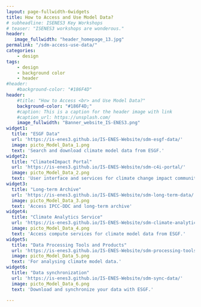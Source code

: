 ```yaml
---
layout: page-fullwidth-6widgets
title: How to Access and Use Model Data?
# subheadline: ISENES3 Key Workshops
# teaser: "ISENES3 workshops are wonderous."
header:
   image_fullwidth: "header_homepage_13.jpg"
permalink: "/sdm-access-use-data/"
categories:
    - design
tags:
    - design
    - background color
    - header
#header:
    #background-color: "#186F4D"
header:
    #title: "How to Access <br> and Use Model Data?"
    background-color: "#186F4D;"
    #caption: This is a caption for the header image with link
    #caption_url: https://unsplash.com/
    image_fullwidth: "Banner_website_IS-ENES3.png"
widget1:
  title: "ESGF Data"
  url: 'https://is-enes3.github.io/IS-ENES-Website/sdm-esgf-data/'
  image: picto_Model_Data_1.png
  text: 'Search and download climate model data from ESGF.'
widget2:
  title: "Climate4Impact Portal"
  url: 'https://is-enes3.github.io/IS-ENES-Website/sdm-c4i-portal/'
  image: picto_Model_Data_2.png
  text: 'User interface and services for climate change impact community.'
widget3:
  title: "Long-term Archive"
  url: 'https://is-enes3.github.io/IS-ENES-Website/sdm-long-term-data/'
  image: picto_Model_Data_3.png
  text: 'Access IPCC-DDC and long-term archive'
widget4:
  title: "Climate Analytics Service"
  url: 'https://is-enes3.github.io/IS-ENES-Website/sdm-climate-analytics-data/'
  image: picto_Model_Data_4.png
  text: 'Access compute services for climate model data from ESGF.'
widget5:
  title: "Data Processing Tools and Products"
  url: 'https://is-enes3.github.io/IS-ENES-Website/sdm-processing-tools-data/'
  image: picto_Model_Data_5.png
  text: 'For analysing climate model data.'
widget6:
  title: "Data synchronization"
  url: 'https://is-enes3.github.io/IS-ENES-Website/sdm-sync-data/'
  image: picto_Model_Data_6.png
  text: 'Download and synchronize your data with ESGF.'

---
```


